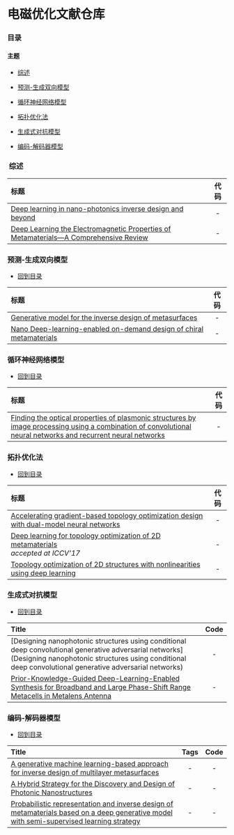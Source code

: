 # 电磁优化文献仓库

### <a name="0">目录</a>

#### 主题

- <a href="#1">综述</a> 

- <a href="#2">预测-生成双向模型</a>

- <a href="#3">循环神经网络模型</a>

- <a href="#4">拓扑优化法</a>

- <a href="#5">生成式对抗模型</a>

- <a href="#6">编码-解码器模型</a>

  



### <a name="1"> 综述</a>

| 标题                                                         | 代码 |
| :----------------------------------------------------------- | :--: |
| [Deep learning in nano-photonics inverse design and beyond](https://arxiv.org/abs/2011.12603) |  -   |
| [Deep Learning the Electromagnetic Properties of  Metamaterials—A Comprehensive Review](https://onlinelibrary.wiley.com/doi/epdf/10.1002/adfm.202101748) |  -   |

### <a name="2"> 预测-生成双向模型</a>

- [回到目录](#0)

|  标题  |   代码   |
|:--------|:--------:|
| [Generative model for the inverse design of metasurfaces](https://pubs.acs.org/doi/10.1021/acs.nanolett.8b03171) | - |
| [Nano Deep-learning-enabled on-demand design of chiral metamaterials](https://web.northeastern.edu/liulab/publications/76_2018_ACS%20Nano_Deep-learning-enabled%20on-demand%20design%20of%20chiral%20metamaterials.pdf) | - |

### <a name="3"> 循环神经网络模型</a>

- [回到目录](#0)

| 标题                                                         | 代码 |
| :----------------------------------------------------------- | :--: |
| [Finding the optical properties of plasmonic structures by image processing using a combination of convolutional neural networks and recurrent neural networks ](https://www.nature.com/articles/s41378-019-0069-y) |  -   |

### <a name="4"> 拓扑优化法</a>

- [回到目录](#0)

|  标题  |   代码   |
|:--------|:--------:|
| [Accelerating gradient-based topology optimization design with dual-model neural networks](https://arxiv.org/abs/2009.06245) | - |
| [Deep learning for topology optimization of 2D metamaterials](https://www.sciencedirect.com/science/article/pii/S026412752030633X)  <br>*accepted at ICCV’17* | - |
| [Topology optimization of 2D structures with nonlinearities using deep learning](https://arxiv.org/abs/2002.01896) | - |

### <a name="5">生成式对抗模型</a>

- [回到目录](#0)

|  Title  |   Code   |
|:--------|:--------:|
| [Designing nanophotonic structures using conditional deep convolutional generative adversarial networks](Designing nanophotonic structures using conditional deep convolutional generative adversarial networks) | - |
| [Prior-Knowledge-Guided Deep-Learning-Enabled Synthesis for Broadband and Large Phase-Shift Range Metacells in Metalens Antenna](https://ieeexplore.ieee.org/document/9670640/) | - |

### <a name="6">编码-解码器模型</a>

- [回到目录](#0)

|  Title  |  Tags   |   Code   |
|:--------|:--------:|:--------:|
| [A generative machine learning-based approach for inverse design of multilayer metasurfaces](https://arxiv.org/abs/2008.02074) | - | - |
| [A Hybrid Strategy for the Discovery and Design of Photonic Nanostructures](https://arxiv.org/ftp/arxiv/papers/1902/1902.02293.pdf) | - | - |
| [Probabilistic representation and inverse design of metamaterials based on a deep generative model with semi-supervised learning strategy](https://arxiv.org/abs/1901.10819) | - | - |